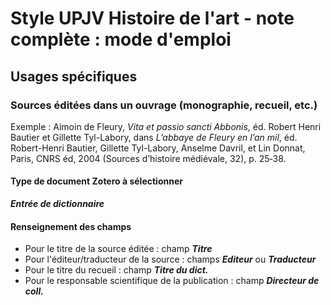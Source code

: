 # Style UPJV Histoire de l'art - note complète : mode d'emploi

## Usages spécifiques

### Sources éditées dans un ouvrage (monographie, recueil, etc.)

Exemple : Aimoin de Fleury, *Vita et passio sancti Abbonis*, éd. Robert Henri Bautier et Gillette Tyl-Labory, dans *L’abbaye de Fleury en l’an mil*, éd. Robert-Henri Bautier, Gillette Tyl-Labory, Anselme Davril, et Lin Donnat, Paris, CNRS éd, 2004 (Sources d’histoire médiévale, 32), p. 25‑38.

#### Type de document Zotero à sélectionner

***Entrée de dictionnaire***

#### Renseignement des champs

- Pour le titre de la source éditée : champ ***Titre***
- Pour l'éditeur/traducteur de la source : champs ***Editeur*** ou ***Traducteur***
- Pour le titre du recueil : champ ***Titre du dict.***
- Pour le responsable scientifique de la publication : champ ***Directeur de coll.***
